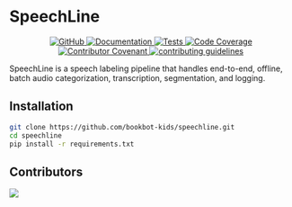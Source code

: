 # SpeechLine

<p align="center">
    <a href="https://github.com/bookbot-kids/speechline/blob/main/LICENSE.md">
        <img alt="GitHub" src="https://img.shields.io/github/license/bookbot-kids/speechline.svg?color=blue">
    </a>
    <a href="https://bookbot-kids.github.io/speechline/">
        <img alt="Documentation" src="https://img.shields.io/website/http/bookbot-kids.github.io/speechline.svg?down_color=red&down_message=offline&up_message=online">
    </a>
    <a href="https://github.com/bookbot-kids/speechline/actions/workflows/tests.yml">
        <img alt="Tests" src="https://github.com/bookbot-kids/speechline/actions/workflows/tests.yml/badge.svg">
    </a>
    <a href="https://codecov.io/gh/bookbot-kids/speechline">
        <img alt="Code Coverage" src="https://img.shields.io/codecov/c/github/bookbot-kids/speechline">
    </a>
    <a href="https://github.com/bookbot-kids/speechline/blob/main/CODE_OF_CONDUCT.md">
        <img alt="Contributor Covenant" src="https://img.shields.io/badge/Contributor%20Covenant-v2.0%20adopted-ff69b4.svg">
    </a>
    <a href="https://github.com/bookbot-kids/speechline/blob/main/CONTRIBUTING.md">
        <img alt="contributing guidelines" src="https://img.shields.io/badge/contributing-guidelines-brightgreen">
    </a>
</p>

SpeechLine is a speech labeling pipeline that handles end-to-end, offline, batch audio categorization, transcription, segmentation, and logging.

## Installation

```bash
git clone https://github.com/bookbot-kids/speechline.git
cd speechline
pip install -r requirements.txt
```

## Contributors

<a href="https://github.com/bookbot-kids/speechline/graphs/contributors">
  <img src="https://contrib.rocks/image?repo=bookbot-kids/speechline" />
</a>